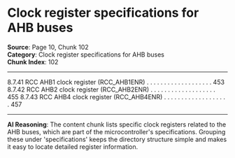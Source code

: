 # Clock register specifications for AHB buses

**Source**: Page 10, Chunk 102  
**Category**: Clock register specifications for AHB buses  
**Chunk Index**: 102

---

8.7.41 RCC AHB1 clock register (RCC_AHB1ENR) . . . . . . . . . . . . . . . . . . . 453
8.7.42 RCC AHB2 clock register (RCC_AHB2ENR) . . . . . . . . . . . . . . . . . . . 455
8.7.43 RCC AHB4 clock register (RCC_AHB4ENR) . . . . . . . . . . . . . . . . . . . 457

---

**AI Reasoning**: The content chunk lists specific clock registers related to the AHB buses, which are part of the microcontroller's specifications. Grouping these under 'specifications' keeps the directory structure simple and makes it easy to locate detailed register information.
